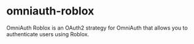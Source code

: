 # omniauth-roblox
OmniAuth Roblox is an OAuth2 strategy for OmniAuth that allows you to authenticate users using Roblox.
